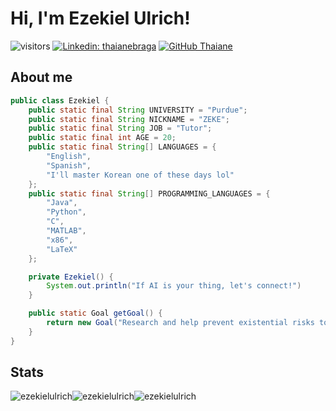 # Hi, I'm Ezekiel Ulrich!

![visitors](https://vbr.wocr.tk/badge?page_id=ezekielulrich.ezekielulrich)
[![Linkedin: thaianebraga](https://img.shields.io/badge/-ezekielulrich-blue?style=flat-square&logo=Linkedin&logoColor=white&link=https://www.linkedin.com/in/ezekiel-ulrich/)](https://www.linkedin.com/in/ezekiel-ulrich/)
[![GitHub Thaiane](https://img.shields.io/github/followers/ezekielulrich?label=follow&style=social)](https://github.com/ezekielulrich)


## About me
```java
public class Ezekiel {
    public static final String UNIVERSITY = "Purdue";
    public static final String NICKNAME = "ZEKE";
    public static final String JOB = "Tutor";
    public static final int AGE = 20;
    public static final String[] LANGUAGES = {
        "English",
        "Spanish",
        "I'll master Korean one of these days lol"
    };
    public static final String[] PROGRAMMING_LANGUAGES = {
        "Java",
        "Python",
        "C",
        "MATLAB",
        "x86",
        "LaTeX"
    };

    private Ezekiel() {
        System.out.println("If AI is your thing, let's connect!")
    }

    public static Goal getGoal() {
        return new Goal("Research and help prevent existential risks to ensure humanity flourishes");
    }
}
```

## Stats

<p><img src="https://github-readme-stats.vercel.app/api?username=ezekielulrich&theme=github_dark_dimmed&hide_border=true&include_all_commits=false&count_private=true" alt="ezekielulrich" /><img src="https://github-readme-streak-stats.herokuapp.com/?user=ezekielulrich&theme=github_dark_dimmed&hide_border=true" alt="ezekielulrich" /><img src="https://github-readme-stats.vercel.app/api/top-langs/?username=ezekielulrich&theme=github_dark_dimmed&hide_border=true&include_all_commits=true&count_private=true&layout=compact" alt="ezekielulrich" /></p>
